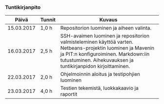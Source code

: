 ### Tuntikirjanpito
Päivä | Tunnit | Kuvaus
--------------- | ----- | ------
15.03.2017 | 1,0 h | Repositorion luominen ja aiheen valinta.
16.03.2017 | 2,5 h |  SSH-avaimen luominen ja repositorion valmisteleminen käyttöä varten. Netbeans-projektin luominen ja Mavenin ja PIT:n konfiguroiminen. Markdown:iin tutustuminen. Aihekuvauksen ja tuntikirjanpidon kirjoittaminen.
22.03.2017 | 2,0 h | Ohjelmoinnin aloitus ja testipohjien luominen
23.03.2017 | 4,0 h | Testien tekemistä, luokkakaavio ja raportit

